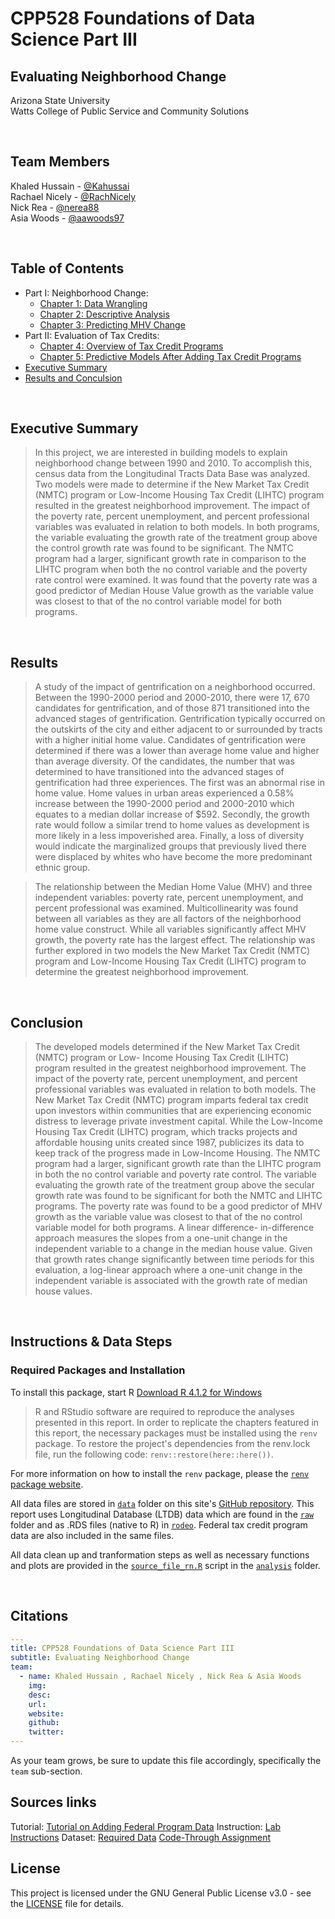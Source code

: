
# CPP528 Foundations of Data Science Part III
## Evaluating Neighborhood Change  
Arizona State University  
Watts College of Public Service and Community Solutions 
 
<br>





## Team Members
Khaled Hussain - [@Kahussai](https://github.com/kahussai)  
Rachael Nicely - [@RachNicely](https://github.com/RachNicely)  
Nick Rea - [@nerea88](https://github.com/nerea88)  
Asia Woods - [@aawoods97](https://github.com/aawoods97) 

<br>




## Table of Contents

- Part I: Neighborhood Change:
  - [Chapter 1: Data Wrangling](https://r-class.github.io/cpp-528-fall-2021-group-03/analysis/2021-10-27-ch01-data-wrangling/)
  - [Chapter 2: Descriptive Analysis](https://r-class.github.io/cpp-528-fall-2021-group-03/analysis/2021-11-06-ch02-descriptive/)
  - [Chapter 3: Predicting MHV Change](https://r-class.github.io/cpp-528-fall-2021-group-03/analysis/2021-11-13-ch03-predicting/)
- Part II: Evaluation of Tax Credits:
  - [Chapter 4: Overview of Tax Credit Programs](https://r-class.github.io/cpp-528-fall-2021-group-03/analysis/2021-11-26-ch04-overview/) 
  - [Chapter 5: Predictive Models After Adding Tax Credit Programs](https://r-class.github.io/cpp-528-fall-2021-group-03/analysis/2021-11-27-ch05-model/)
- [Executive Summary](https://docs.google.com/file/d/1EEBnXShAJeq75OBWVLHUvA9srGB6jlxo/edit?filetype=msword)
- [Results and Conculsion](https://r-class.github.io/cpp-528-fall-2021-group-03/results/)

<br>

## Executive Summary

>In this project, we are interested in building models to explain neighborhood change between
1990 and 2010. To accomplish this, census data from the Longitudinal Tracts Data Base was
analyzed. Two models were made to determine if the New Market Tax Credit (NMTC) program
or Low-Income Housing Tax Credit (LIHTC) program resulted in the greatest neighborhood
improvement. The impact of the poverty rate, percent unemployment, and percent professional
variables was evaluated in relation to both models. In both programs, the variable evaluating the
growth rate of the treatment group above the control growth rate was found to be significant. The
NMTC program had a larger, significant growth rate in comparison to the LIHTC program when
both the no control variable and the poverty rate control were examined. It was found that the
poverty rate was a good predictor of Median House Value growth as the variable value was
closest to that of the no control variable model for both programs.

<br>

## Results

>A study of the impact of gentrification on a neighborhood occurred. Between the 1990-2000
period and 2000-2010, there were 17, 670 candidates for gentrification, and of those 871
transitioned into the advanced stages of gentrification. Gentrification typically occurred on the
outskirts of the city and either adjacent to or surrounded by tracts with a higher initial home
value. Candidates of gentrification were determined if there was a lower than average home
value and higher than average diversity. Of the candidates, the number that was determined to
have transitioned into the advanced stages of gentrification had three experiences. The first was
an abnormal rise in home value. Home values in urban areas experienced a 0.58% increase
between the 1990-2000 period and 2000-2010 which equates to a median dollar increase of
$592. Secondly, the growth rate would follow a similar trend to home values as development is
more likely in a less impoverished area. Finally, a loss of diversity would indicate the
marginalized groups that previously lived there were displaced by whites who have become the
more predominant ethnic group.

>The relationship between the Median Home Value (MHV) and three independent variables:
poverty rate, percent unemployment, and percent professional was examined. Multicollinearity
was found between all variables as they are all factors of the neighborhood home value construct.
While all variables significantly affect MHV growth, the poverty rate has the largest effect. The
relationship was further explored in two models the New Market Tax Credit (NMTC) program
and Low-Income Housing Tax Credit (LIHTC) program to determine the greatest neighborhood
improvement.

<br>

## Conclusion

>The developed models determined if the New Market Tax Credit (NMTC) program or Low-
Income Housing Tax Credit (LIHTC) program resulted in the greatest neighborhood
improvement. The impact of the poverty rate, percent unemployment, and percent professional
variables was evaluated in relation to both models. The New Market Tax Credit (NMTC)
program imparts federal tax credit upon investors within communities that are experiencing
economic distress to leverage private investment capital. While the Low-Income Housing Tax
Credit (LIHTC) program, which tracks projects and affordable housing units created since 1987,
publicizes its data to keep track of the progress made in Low-Income Housing. The NMTC
program had a larger, significant growth rate than the LIHTC program in both the no control
variable and poverty rate control. The variable evaluating the growth rate of the treatment group
above the secular growth rate was found to be significant for both the NMTC and LIHTC
programs. The poverty rate was found to be a good predictor of MHV growth as the variable
value was closest to that of the no control variable model for both programs. A linear difference-
in-difference approach measures the slopes from a one-unit change in the independent variable to
a change in the median house value. Given that growth rates change significantly between time
periods for this evaluation, a log-linear approach where a one-unit change in the independent
variable is associated with the growth rate of median house values.


<br>


## Instructions & Data Steps

### Required Packages and Installation

To install this package, start R [Download R 4.1.2 for Windows](https://cran.r-project.org/bin/windows/base/) 

>R and RStudio software are required to reproduce the analyses presented in this report. In order to replicate the chapters featured in this report, the necessary packages must be installed using the `renv` package. To restore the project's dependencies from the renv.lock file, run the following code: `renv::restore(here::here())`.

For more information on how to install the `renv` package, please the [`renv` package website](https://rstudio.github.io/renv/).

All data files are stored in [`data`](data) folder on this site's [GitHub repository](https://github.com/R-Class/cpp-528-fall-2021-group-03). This report uses Longitudinal Database (LTDB) data which are found in the [`raw`](data/raw) folder and as .RDS files (native to R) in [`rodeo`](data/rodeo). Federal tax credit program data are also included in the same files.

All data clean up and tranformation steps as well as necessary functions and plots are provided in the [`source_file_rn.R`](analysis/source_file_rn.R) script in the [`analysis`](analysis) folder.


<br>

## Citations

```yaml
---
title: CPP528 Foundations of Data Science Part III
subtitle: Evaluating Neighborhood Change
team:
  - name: Khaled Hussain , Rachael Nicely , Nick Rea & Asia Woods
    img: 
    desc: 
    url: 
    website: 
    github: 
    twitter: 
---
```

As your team grows, be sure to update this file accordingly, specifically the `team` sub-section.

## Sources links

Tutorial: [Tutorial on Adding Federal Program Data](https://watts-college.github.io/cpp-528-fall-2021/labs/lab-05-tutorial.html)
Instruction: [Lab Instructions](https://watts-college.github.io/cpp-528-fall-2021/labs/lab-05-instructions.html)
Dataset: [Required Data](https://ds4ps.org/cpp-529-spr-2021/LABS/lab-05-tutorial-v2.html#hedonic-housing-models)
[Code-Through Assignment](https://ds4ps.org/cpp-529-fall-2020/LABS/code-through-assignment.html)
## License

This project is licensed under the GNU General Public License v3.0 - see the [LICENSE](https://github.com/R-Class/cpp-528-fall-2021-group-03/blob/main/LICENSE) file for details.

